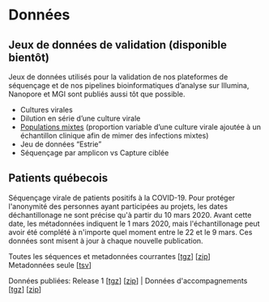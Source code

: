 
# Données

## Jeux de données de validation (disponible bientôt)

Jeux de données utilisés pour la validation de nos plateformes de séquençage et de nos pipelines bioinformatiques d’analyse sur Illumina, Nanopore et MGI sont publiés aussi tôt que possible.

<ul>
<li>Cultures virales</li>
<li>Dilution en série d’une culture virale</li>
<li><a name="Populations mixtes" href="https://covseq.ca/data/COVID_full_processing/mix_population_spiked_in.tar">Populations mixtes</a> (proportion variable d’une culture virale ajoutée à un échantillon clinique afin de mimer des infections mixtes) </li>
<li>Jeu de données “Estrie”</li>
<li>Séquençage par amplicon vs Capture ciblée
</ul>

## Patients québecois

Séquençage virale de patients positifs à la COVID-19. Pour protéger l'anonymité des personnes ayant participées au projets, les dates déchantillonage ne sont précise qu'à partir du 10 mars 2020. Avant cette date, les métadonnées indiquent le 1 mars 2020, mais l'échantillonage peut avoir été complété à n'importe quel moment entre le 22 et le 9 mars. Ces données sont misent à jour à chaque nouvelle publication.

Toutes les séquences et metadonnées courrantes  [<a name="tgz" href="https://covseq.ca/data/all_fasta_and_meta.tgz">tgz</a>]  [<a name="zip" href="https://covseq.ca/data/all_fasta_and_meta.zip">zip</a>]  
Metadonnées seule [<a name="meta" href="https://covseq.ca/data/lspq_metadata.tsv">tsv</a>]

Données publiées:
Release 1 [<a name="freeze1" href="https://covseq.ca/data/releases/quebec_data_release-1.tgz">tgz</a>] [<a name="freeze1" href="https://covseq.ca/data/releases/quebec_data_release-1.zip">zip</a>] | Données d'accompagnements [<a name="gsaid_freeze1" href="https://covseq.ca/data/releases/gsaid_release-1_compagnion.tgz">tgz</a>] [<a name="gsaid_freeze1" href="https://covseq.ca/data/releases/gsaid_release-1_compagnion.tgz">zip</a>]
